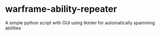 # warframe-ability-repeater
A simple python script with GUI using tkinter for automatically spamming abilities

